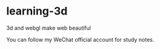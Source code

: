 # learning-3d
3d and webgl make web beautiful

You can follow my WeChat official account for study notes.

[](https://github.com/xiaoluoboding/learning-3d/blob/master/images/qrcode.jpg)

